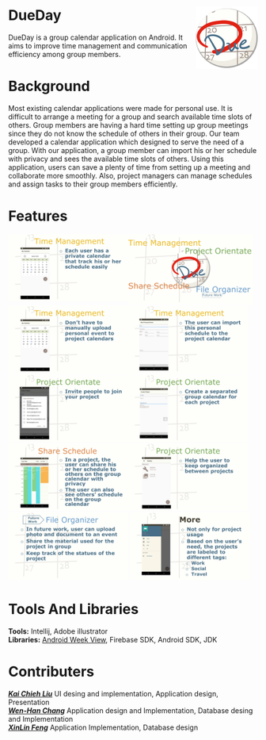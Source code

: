 # DueDay <img src="/presentation/pic/icon.png" width="125" height="125" align="right">
DueDay is a group calendar application on Android. It aims to improve time management and communication efficiency among group members.

# Background 
Most existing calendar applications were made for personal use. It is difficult to arrange a meeting for a group and search available time slots of others. Group members are having a hard time setting up group meetings since they do not know the schedule of others in their group. Our team developed a calendar application which designed to serve the need of a group. With our application, a group member can import his or her schedule with privacy and sees the available time slots of others. Using this application, users can save a plenty of time from setting up a meeting and collaborate more smoothly. Also, project managers can manage schedules and assign tasks to their group members efficiently.
# Features
<img src="/presentation/pic/6.PNG" width="50%" height="50%">
<img src="/presentation/pic/7.PNG" width="48%" height="48%" align="left">
<img src="/presentation/pic/8.PNG" width="48%" height="48%">
<img src="/presentation/pic/9.PNG" width="48%" height="48%" align="left">
<img src="/presentation/pic/10.PNG" width="48%" height="48%">
<img src="/presentation/pic/11.PNG" width="48%" height="48%" align="left">
<img src="/presentation/pic/12.PNG" width="48%" height="48%">
<img src="/presentation/pic/13.PNG" width="48%" height="48%" align="left">
<img src="/presentation/pic/14.PNG" width="48%" height="48%">
<img src="/presentation/pic/15.PNG" width="48%" height="48%">

# Tools And Libraries
**Tools:** Intellij, Adobe illustrator<br>
**Libraries:** <a href="https://github.com/alamkanak/Android-Week-View">Android Week View</a>, Firebase SDK, Android SDK, JDK
# Contributers
<a href="https://github.com/kaicl">**_Kai Chieh Liu_**</a> UI desing and implementation, Application design, Presentation<br>
<a href="https://github.com/whchang10">**_Wen-Han Chang_**</a> Application design and Implementation, Database desing and Implementation<br>
<a href="https://github.com/gundamkeroro">**_XinLin Feng_**</a> Application Implementation, Database design
